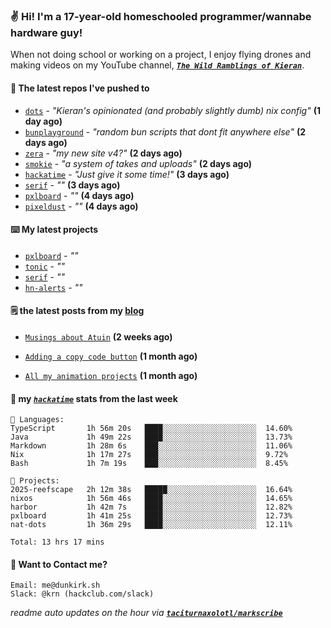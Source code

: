 ### ✌️ Hi! I'm a 17-year-old homeschooled programmer/wannabe hardware guy!

When not doing school or working on a project, I enjoy flying drones and making videos on my YouTube channel, [**_`The Wild Ramblings of Kieran`_**](https://youtube.com/@kieran.rambles).

#### 👷 The latest repos I've pushed to

- [`dots`](https://github.com/taciturnaxolotl/dots) - _"Kieran's opinionated (and probably slightly dumb) nix config"_ **(1 day ago)**
- [`bunplayground`](https://github.com/taciturnaxolotl/bunplayground) - _"random bun scripts that dont fit anywhere else"_ **(2 days ago)**
- [`zera`](https://github.com/taciturnaxolotl/zera) - _"my new site v4?"_ **(2 days ago)**
- [`smokie`](https://github.com/taciturnaxolotl/smokie) - _"a system of takes and uploads"_ **(2 days ago)**
- [`hackatime`](https://github.com/hackclub/hackatime) - _"Just give it some time!"_ **(3 days ago)**
- [`serif`](https://github.com/taciturnaxolotl/serif) - _""_ **(3 days ago)**
- [`pxlboard`](https://github.com/taciturnaxolotl/pxlboard) - _""_ **(4 days ago)**
- [`pixeldust`](https://github.com/hackclub/pixeldust) - _""_ **(4 days ago)**

#### ⌨️ My latest projects

- [`pxlboard`](https://github.com/taciturnaxolotl/pxlboard) - _""_
- [`tonic`](https://github.com/taciturnaxolotl/tonic) - _""_
- [`serif`](https://github.com/taciturnaxolotl/serif) - _""_
- [`hn-alerts`](https://github.com/taciturnaxolotl/hn-alerts) - _""_

#### 🗒️ the latest posts from my [blog](https://dunkirk.sh)

- [`Musings about Atuin`](https://dunkirk.sh/blog/atuin/) **(2 weeks ago)**

- [`Adding a copy code button`](https://dunkirk.sh/blog/adding-a-copy-button/) **(1 month ago)**

- [`All my animation projects`](https://dunkirk.sh/blog/my-animations/) **(1 month ago)**



#### 📡 my [_`hackatime`_](https://waka.hackclub.com) stats from the last week

```text
💾 Languages:
TypeScript       1h 56m 20s   ████░░░░░░░░░░░░░░░░░░░░░  14.60%
Java             1h 49m 22s   ████░░░░░░░░░░░░░░░░░░░░░  13.73%
Markdown         1h 28m 6s    ███░░░░░░░░░░░░░░░░░░░░░░  11.06%
Nix              1h 17m 27s   ███░░░░░░░░░░░░░░░░░░░░░░  9.72%
Bash             1h 7m 19s    ███░░░░░░░░░░░░░░░░░░░░░░  8.45%

💼 Projects:
2025-reefscape   2h 12m 38s   █████░░░░░░░░░░░░░░░░░░░░  16.64%
nixos            1h 56m 46s   ████░░░░░░░░░░░░░░░░░░░░░  14.65%
harbor           1h 42m 7s    ████░░░░░░░░░░░░░░░░░░░░░  12.82%
pxlboard         1h 41m 25s   ████░░░░░░░░░░░░░░░░░░░░░  12.73%
nat-dots         1h 36m 29s   ████░░░░░░░░░░░░░░░░░░░░░  12.11%

Total: 13 hrs 17 mins
```

#### 📮 Want to Contact me?

```text
Email: me@dunkirk.sh
Slack: @krn (hackclub.com/slack)
```

_readme auto updates on the hour via [**`taciturnaxolotl/markscribe`**](https://github.com/taciturnaxolotl/markscribe)_
